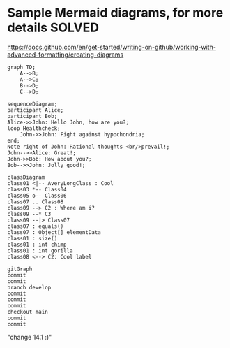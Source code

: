# Sample Mermaid diagrams, for more details SOLVED
https://docs.github.com/en/get-started/writing-on-github/working-with-advanced-formatting/creating-diagrams



```mermaid
graph TD;
    A-->B;
    A-->C;
    B-->D;
    C-->D;
```



```mermaid
sequenceDiagram;
participant Alice;
participant Bob;
Alice->>John: Hello John, how are you?;
loop Healthcheck;
	John->>John: Fight against hypochondria;
end;
Note right of John: Rational thoughts <br/>prevail!;
John-->>Alice: Great!;
John->>Bob: How about you?;
Bob-->>John: Jolly good!;
```
	
	
	
```mermaid
classDiagram
class01 <|-- AveryLongClass : Cool
class03 *-- Class04
class05 o-- Class06
class07 .. Class08
class09 --> C2 : Where am i?
class09 --* C3
class09 --|> Class07
class07 : equals()
class07 : Object[] elementData
class01 : size()
class01 : int chimp
class01 : int gorilla
class08 <--> C2: Cool label
```


```mermaid
gitGraph
commit
commit
branch develop
commit
commit
commit
checkout main
commit
commit
```
"change 14.1 :)"


